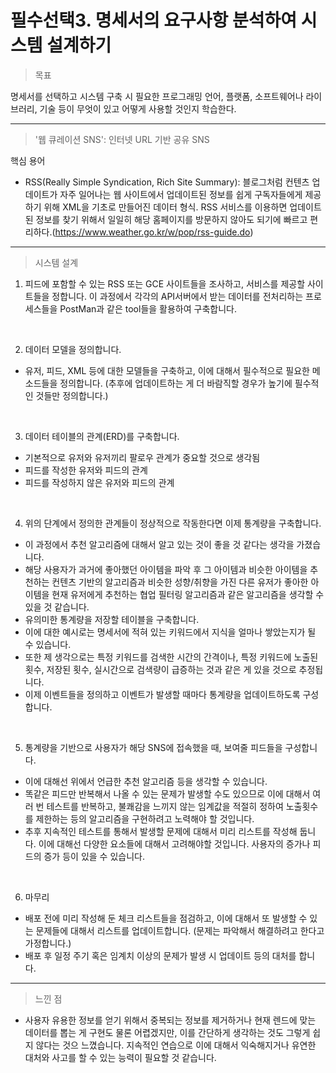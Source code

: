 # 필수선택3. 명세서의 요구사항 분석하여 시스템 설계하기

> 목표

명세서를 선택하고 시스템 구축 시 필요한 프로그래밍 언어, 플랫폼, 소프트웨어나 라이브러리, 기술 등이 무엇이 있고 어떻게 사용할 것인지 학습한다.  

<hr>

> '웹 큐레이션 SNS': 인터넷 URL 기반 공유 SNS

핵심 용어 
- RSS(Really Simple Syndication, Rich Site Summary): 블로그처럼 컨텐츠 업데이트가 자주 일어나는 웹 사이트에서 업데이트된 정보를 쉽게 구독자들에게 제공하기 위해 XML을 기초로 만들어진 데이터 형식. RSS 서비스를 이용하면 업데이트된 정보를 찾기 위해서 일일히 해당 홈페이지를 방문하지 않아도 되기에 빠르고 편리하다.(https://www.weather.go.kr/w/pop/rss-guide.do) 

<hr>

> 시스템 설계

1. 피드에 포함할 수 있는 RSS 또는 GCE 사이트들을 조사하고, 서비스를 제공할 사이트들을 정합니다. 이 과정에서 각각의 API서버에서 받는 데이터를 전처리하는 프로세스들을 PostMan과 같은 tool들을 활용하여 구축합니다.

<br>

2. 데이터 모델을 정의합니다.
- 유저, 피드, XML 등에 대한 모델들을 구축하고, 이에 대해서 필수적으로 필요한 메소드들을 정의합니다. (추후에 업데이트하는 게 더 바람직할 경우가 높기에 필수적인 것들만 정의합니다.)

<br>

3. 데이터 테이블의 관계(ERD)를 구축합니다.  
- 기본적으로 유저와 유저끼리 팔로우 관계가 중요할 것으로 생각됨
- 피드를 작성한 유저와 피드의 관계
- 피드를 작성하지 않은 유저와 피드의 관계  

<br>

4. 위의 단계에서 정의한 관계들이 정상적으로 작동한다면 이제 통계량을 구축합니다.  
- 이 과정에서 추천 알고리즘에 대해서 알고 있는 것이 좋을 것 같다는 생각을 가졌습니다.  
- 해당 사용자가 과거에 좋아했던 아이템을 파악 후 그 아이템과 비슷한 아이템을 추천하는 컨텐츠 기반의 알고리즘과 비슷한 성향/취향을 가진 다른 유저가 좋아한 아이템을 현재 유저에게 추천하는 협업 필터링 알고리즘과 같은 알고리즘을 생각할 수 있을 것 같습니다.  
- 유의미한 통계량을 저장할 테이블을 구축합니다.  
- 이에 대한 예시로는 명세서에 적혀 있는 키워드에서 지식을 얼마나 쌓았는지가 될 수 있습니다.
- 또한 제 생각으로는 특정 키워드를 검색한 시간의 간격이나, 특정 키워드에 노출된 횟수, 저장된 횟수, 실시간으로 검색량이 급증하는 것과 같은 게 있을 것으로 추정됩니다. 
- 이제 이벤트들을 정의하고 이벤트가 발생할 때마다 통계량을 업데이트하도록 구성합니다.

<br>

5. 통계량을 기반으로 사용자가 해당 SNS에 접속했을 때, 보여줄 피드들을 구성합니다.
- 이에 대해선 위에서 언급한 추천 알고리즘 등을 생각할 수 있습니다.
- 똑같은 피드만 반복해서 나올 수 있는 문제가 발생할 수도 있으므로 이에 대해서 여러 번 테스트를 반복하고, 불쾌감을 느끼지 않는 임계값을 적절히 정하여 노출횟수를 제한하는 등의 알고리즘을 구현하려고 노력해야 할 것입니다.  
- 추후 지속적인 테스트를 통해서 발생할 문제에 대해서 미리 리스트를 작성해 둡니다. 이에 대해선 다양한 요소들에 대해서 고려해야할 것입니다. 사용자의 증가나 피드의 증가 등이 있을 수 있습니다.  

<br>  

6. 마무리  
- 배포 전에 미리 작성해 둔 체크 리스트들을 점검하고, 이에 대해서 또 발생할 수 있는 문제들에 대해서 리스트를 업데이트합니다. (문제는 파악해서 해결하려고 한다고 가정합니다.)
- 배포 후 일정 주기 혹은 임계치 이상의 문제가 발생 시 업데이트 등의 대처를 합니다.  

<hr>

> 느낀 점 
- 사용자 유용한 정보를 얻기 위해서 중복되는 정보를 제거하거나 현재 렌드에 맞는 데이터를 뽑는 게 구현도 물론 어렵겠지만, 이를 간단하게 생각하는 것도 그렇게 쉽지 않다는 것으 느꼈습니다. 지속적인 연습으로 이에 대해서 익숙해지거나 유연한 대처와 사고를 할 수 있는 능력이 필요할 것 같습니다.

